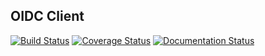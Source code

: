 ## OIDC Client

[![Build Status](https://travis-ci.org/CSCfi/oidc-client.svg?branch=master)](https://travis-ci.org/CSCfi/oidc-client)
[![Coverage Status](https://coveralls.io/repos/github/CSCfi/oidc-client/badge.svg)](https://coveralls.io/github/CSCfi/oidc-client)
[![Documentation Status](https://readthedocs.org/projects/csc-oidc-client/badge/?version=latest)](https://csc-oidc-client.readthedocs.io/en/latest/?badge=latest)

